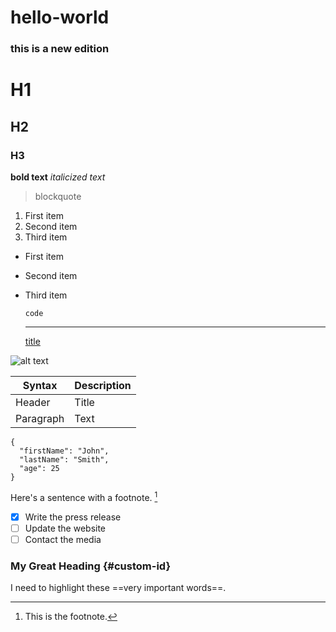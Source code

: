# hello-world
### this is a new edition

# H1
## H2
### H3
**bold text**
*italicized text*
> blockquote
1. First item
2. Second item
3. Third item
- First item
- Second item
- Third item

	`code`
  
  ---
  [title](https://www.example.com)

![alt text](image.jpg)

| Syntax | Description |
| ----------- | ----------- |
| Header | Title |
| Paragraph | Text |

```
{
  "firstName": "John",
  "lastName": "Smith",
  "age": 25
}
```
Here's a sentence with a footnote. [^1]

[^1]: This is the footnote.

- [x] Write the press release
- [ ] Update the website
- [ ] Contact the media

### My Great Heading {#custom-id}

I need to highlight these ==very important words==.
